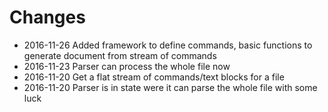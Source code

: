 # Changes

* 2016-11-26 Added framework to define commands, basic functions to generate document from stream of commands
* 2016-11-23 Parser can process the whole file now
* 2016-11-20 Get a flat stream of commands/text blocks for a file
* 2016-11-20 Parser is in state were it can parse the whole file with some luck

